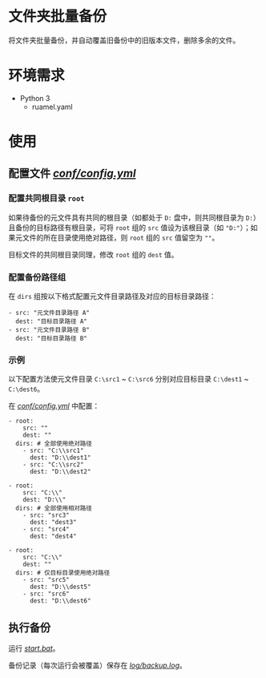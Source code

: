 ﻿# 文件夹批量备份

将文件夹批量备份，并自动覆盖旧备份中的旧版本文件，删除多余的文件。

# 环境需求

* Python 3
    * ruamel.yaml

# 使用

## 配置文件 *[conf/config.yml](conf/config.yml)*

### 配置共同根目录 `root`

如果待备份的元文件具有共同的根目录（如都处于 `D:` 盘中，则共同根目录为 `D:`）且备份的目标路径有根目录，可将 `root` 组的 `src` 值设为该根目录（如 `"D:"`）；如果元文件的所在目录使用绝对路径，则 `root`
组的 `src` 值留空为 `""`。

目标文件的共同根目录同理，修改 `root` 组的 `dest` 值。

### 配置备份路径组

在 `dirs` 组按以下格式配置元文件目录路径及对应的目标目录路径：

    - src: "元文件目录路径 A"
      dest: "目标目录路径 A"
    - src: "元文件目录路径 B"
      dest: "目标目录路径 B"

### 示例

以下配置方法使元文件目录 `C:\src1` ~ `C:\src6` 分别对应目标目录 `C:\dest1` ~ `C:\dest6`。

在 *[conf/config.yml](conf/config.yml)* 中配置：

    - root:
        src: ""
        dest: ""
      dirs: # 全部使用绝对路径
        - src: "C:\\src1"
          dest: "D:\\dest1"
        - src: "C:\\src2"
          dest: "D:\\dest2"
    
    - root:
        src: "C:\\"
        dest: "D:\\"
      dirs: # 全部使用相对路径
        - src: "src3"
          dest: "dest3"
        - src: "src4"
          dest: "dest4"
    
    - root:
        src: "C:\\"
        dest: ""
      dirs: # 仅目标目录使用绝对路径
        - src: "src5"
          dest: "D:\\dest5"
        - src: "src6"
          dest: "D:\\dest6"

## 执行备份

运行 *[start.bat](start.bat)*。

备份记录（每次运行会被覆盖）保存在 *[log/backup.log](log/backup.log)*。